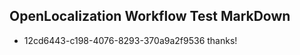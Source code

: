## OpenLocalization Workflow Test MarkDown
* 12cd6443-c198-4076-8293-370a9a2f9536 thanks!

<!--HONumber=Aug16_HO3-->


